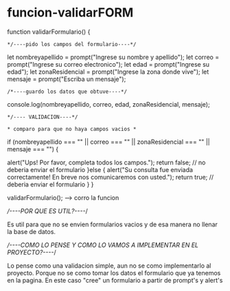 # funcion-validarFORM

function validarFormulario() {

    */----pido los campos del formulario----*/

let nombreyapellido = prompt("Ingrese su nombre y apellido");
let correo = prompt("Ingrese su correo electronico");
let edad = prompt("Ingrese su edad");
let zonaResidencial = prompt("Ingrese la zona donde vive");
let mensaje = prompt("Escriba un mensaje");

    /*----guardo los datos que obtuve----*/

console.log(nombreyapellido, correo, edad, zonaResidencial, mensaje);

    */---- VALIDACION----*/

    * comparo para que no haya campos vacios *

if (nombreyapellido === "" || correo === "" || zonaResidencial === "" || mensaje === "") {

alert("Ups! Por favor, completa todos los campos.");
return false; // no deberia enviar el formulario
}else {
alert("Su consulta fue enviada correctamente! En breve nos comunicaremos con usted.");
return true; // deberia enviar el formulario
}
}

validarFormulario(); --> corro la funcion

*/----POR QUE ES UTIL?----*/

Es util para que no se envien formularios vacios y de esa manera no llenar la base de datos.

*/----COMO LO PENSE Y COMO LO VAMOS A IMPLEMENTAR EN EL PROYECTO?----*/

Lo pense como una validacion simple, aun no se como implementarlo al proyecto. Porque no se como tomar los datos el formulario que ya tenemos en la pagina. En este caso "cree" un formulario a partir de prompt's y alert's

